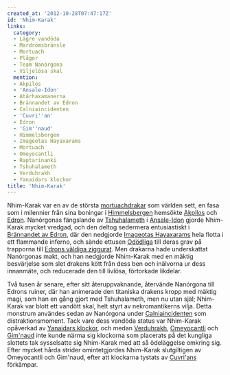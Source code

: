 ```yaml
---
created_at: '2012-10-28T07:47:17Z'
id: 'Nhim-Karak'
links:
  category:
  - Lägre vandöda
  - Mardrömsbränsle
  - Mortuach
  - Plågor
  - Team Nanórgona
  - Viljelösa skal
  mention:
  - Akpilos
  - 'Ansale-Idon'
  - Atârhaxamanerna
  - Brännandet av Edron
  - Calniaincidenten
  - 'Cuvri''an'
  - Edron
  - 'Gim''naud'
  - Himmelsbergen
  - Imageotas Hayaxarams
  - Mortuach
  - Omeyocantli
  - Raptarinanki
  - Tshuhalameth
  - Verduhrakh
  - Yanaidars klockor
title: 'Nhim-Karak'
---
```


Nhim-Karak var en av de största [mortuachdrakar] som världen sett, en fasa som i milennier från sina
boningar i [Himmelsbergen] hemsökte [Akpilos] och [Edron]. Nanórgonas fängslande av [Tshuhalameth] i
[Ansale-Idon] gjorde Nhim-Karak mycket vredgad, och den deltog sedermera entusiastiskt i [Brännandet
av Edron], där den nedgjorde [Imageotas Hayaxarams] hela flotta i ett flammande inferno, och sände
ettusen [Odödliga] till deras grav på trapporna till [Edrons väldiga ziggurat]. Men drakarna hade
underskattat Nanórgonas makt, och han nedgjorde Nhim-Karak med en mäktig besvärjelse som slet
drakens kött från dess ben och inälvorna ur dess innanmäte, och reducerade den till livlösa,
förtorkade likdelar.

Två tusen år senare, efter sitt återuppvaknande, återvände Nanórgona till Edrons ruiner, där han
animerade den titaniska drakens kropp med mäktig magi, som han en gång gjort med Tshuhalameth, men
nu utan själ; Nhim-Karak var blott ett vandött skal, helt styrt av nekromantikerns vilja. Detta
monstrum användes sedan av Nanórgona under [Calniaincidenten] som distraktionsmoment. Tack vare dess
vandöda status var Nhim-Karak opåverkad av [Yanaidars klockor], och medan [Verduhrakh],
[Omeyocantli] och [Gim'naud] inte kunde närma sig klockorna som placerats på det kungliga slottets
tak sysselsatte sig Nhim-Karak med att så ödeläggelse omkring sig. Efter mycket hårda strider
omintetgjordes Nhim-Karak slutgiltigen av Omeyocantli och Gim'naud, efter att klockarna tystats av
[Cuvri'ans] förkämpar.

  [mortuachdrakar]: Mortuach
  [Himmelsbergen]: Himmelsbergen
  [Akpilos]: Akpilos
  [Edron]: Edron
  [Tshuhalameth]: Tshuhalameth
  [Ansale-Idon]: Ansale-Idon
  [Brännandet av Edron]: Brännandet_av_Edron
  [Imageotas Hayaxarams]: Imageotas_Hayaxarams
  [Odödliga]: Atârhaxamanerna
  [Edrons väldiga ziggurat]: Raptarinanki
  [Calniaincidenten]: Calniaincidenten
  [Yanaidars klockor]: Yanaidars_klockor
  [Verduhrakh]: Verduhrakh
  [Omeyocantli]: Omeyocantli
  [Gim'naud]: Gimnaud
  [Cuvri'ans]: Cuvrian
